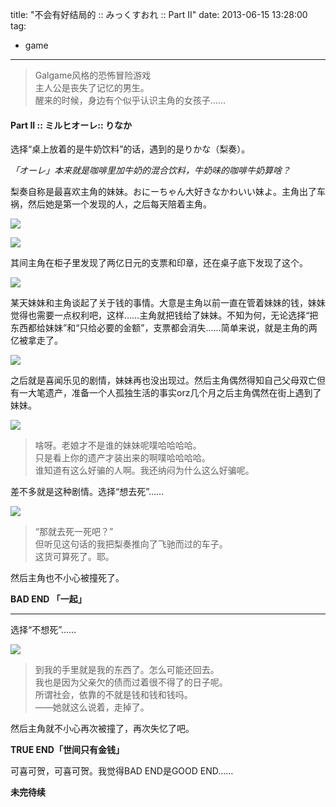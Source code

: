 title: "不会有好结局的 :: みっくすおれ :: Part II"
date: 2013-06-15 13:28:00
tag:
- game
---
> Galgame风格的恐怖冒险游戏  
> 主人公是丧失了记忆的男生。  
> 醒来的时候，身边有个似乎认识主角的女孩子……

#### Part II :: ミルヒオーレ:: りなか

选择“桌上放着的是牛奶饮料”的话，遇到的是りかな（梨奏）。

*「オーレ」本来就是咖啡里加牛奶的混合饮料，牛奶味的咖啡牛奶算啥？*

梨奏自称是最喜欢主角的妹妹。おにーちゃん大好きなかわいい妹よ。主角出了车祸，然后她是第一个发现的人，之后每天陪着主角。

![](/assets/0012-01.png)

![](/assets/0012-02.png)

其间主角在柜子里发现了两亿日元的支票和印章，还在桌子底下发现了这个。

![](/assets/0012-03.png)  

某天妹妹和主角谈起了关于钱的事情。大意是主角以前一直在管着妹妹的钱，妹妹觉得也需要一点权利吧，这样……主角就把钱给了妹妹。不知为何，无论选择“把东西都给妹妹”和“只给必要的金额”，支票都会消失……简单来说，就是主角的两亿被拿走了。

![](/assets/0012-04.png)

之后就是喜闻乐见的剧情，妹妹再也没出现过。然后主角偶然得知自己父母双亡但有一大笔遗产，准备一个人孤独生活的事实orz几个月之后主角偶然在街上遇到了妹妹。

![](/assets/0012-05.png)

> 啥呀。老娘才不是谁的妹妹呢噗哈哈哈哈。  
> 只是看上你的遗产才装出来的啊噗哈哈哈哈。  
> 谁知道有这么好骗的人啊。我还纳闷为什么这么好骗呢。
 
差不多就是这种剧情。选择“想去死”……
  
![](/assets/0012-06.png)

> “那就去死一死吧？”  
> 但听见这句话的我把梨奏推向了飞驰而过的车子。  
> 这货可算死了。耶。  

然后主角也不小心被撞死了。  

**BAD END 「一起」**

- - -

选择“不想死”……  

![](/assets/0012-07.png)
 
> 到我的手里就是我的东西了。怎么可能还回去。  
> 我也是因为父亲欠的债而过着很不得了的日子呢。  
> 所谓社会，依靠的不就是钱和钱和钱吗。  
> ——她就这么说着，走掉了。

然后主角就不小心再次被撞了，再次失忆了吧。  

**TRUE END「世间只有金钱」**  

可喜可贺，可喜可贺。我觉得BAD END是GOOD END……

**未完待续**